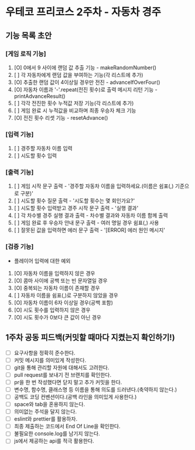 # 우테코 프리코스 2주차 - 자동차 경주

## 기능 목록 초안

### [게임 로직 기능]

1. [O] 0에서 9 사이에 랜덤 값 추출 기능 - makeRandomNumber()
2. [ ] 각 자동차에게 랜덤 값을 부여하는 기능(각 리스트에 추가)
3. [O] 추출한 랜덤 값이 4이상일 경우만 전진 - advanceIfOverFour()
4. [O] 자동차 이름과 '-'.repeat(전진 횟수)로 출력 메시지 리턴 기능 - printAdvanceResult()
5. [ ] 각각 전진한 횟수 누적값 저장 기능(각 리스트에 추가)
6. [ ] 게임 완료 시 누적값을 비교하며 최종 우승자 체크 기능
7. [O] 전진 횟수 리셋 기능 - resetAdvance()

### [입력 기능]

1. [ ] 경주할 자동차 이름 입력
2. [ ] 시도할 횟수 입력

### [출력 기능]

1. [ ] 게임 시작 문구 출력 - '경주할 자동차 이름을 입력하세요.(이름은 쉼표(,) 기준으로 구분)'
2. [ ] 시도할 횟수 질문 출력 - '시도할 횟수는 몇 회인가요?'
3. [ ] 시도할 횟수 입력받고 경주 시작 문구 출력 - '실행 결과'
4. [ ] 각 차수별 경주 실행 결과 출력 - 차수별 결과와 자동차 이름 함께 출력
5. [ ] 게임 완료 후 우승자 안내 문구 출력 - 여러 명일 경우 쉼표(,) 사용
6. [ ] 잘못된 값을 입력하면 에러 문구 출력 - '[ERROR] 에러 원인 메시지'

### [검증 기능]

- 플레이어 입력에 대한 예외

1. [O] 자동차 이름을 입력하지 않은 경우
2. [O] 콤마 사이에 공백 또는 빈 문자열일 경우
3. [O] 중복되는 자동차 이름이 존재할 경우
4. [ ] 자동차 이름을 쉼표(,)로 구분하지 않았을 경우
5. [O] 자동차 이름이 6자 이상일 경우(공백 포함)
6. [O] 시도 횟수를 입력하지 않은 경우
7. [O] 시도 횟수가 0보다 큰 값이 아닌 경우

## 1주차 공동 피드백(커밋할 때마다 지켰는지 확인하기!)

- [ ] 요구사항을 정확히 준수한다.
- [ ] 커밋 메시지를 의미있게 작성한다.
- [ ] git을 통해 관리할 자원에 대해서도 고려한다.
- [ ] pull request를 보내기 전 브랜치를 확인한다.
- [ ] pr을 한 번 작성했다면 닫지 말고 추가 커밋을 한다.
- [ ] 변수명, 함수명, 클래스명 등 이름을 통해 의도를 드러낸다.(축약하지 않는다.)
- [ ] 공백도 코딩 컨벤션이다.(공백 라인을 의미있게 사용한다.)
- [ ] space와 tab을 혼용하지 않는다.
- [ ] 의미없는 주석을 달지 않는다.
- [ ] eslint와 prettier를 활용하자.
- [ ] 최종 제출하는 코드에서 End Of Line을 확인한다.
- [ ] 불필요한 console.log를 남기지 않는다.
- [ ] js에서 제공하는 api를 적극 활용한다.
